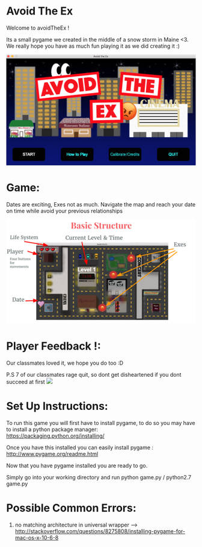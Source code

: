 # Avoid The Ex

Welcome to avoidTheEx !

Its a small pygame we created in the middle of a snow storm in Maine <3. We really hope you have as much fun playing it as we did creating it :)

![](https://github.com/pbagheesh/avoidTheEx/blob/master/welcomeScreen.png)

# Game:

Dates are exciting, Exes not as much. Navigate the map and reach your date on time while avoid your previous relationships

![](https://github.com/pbagheesh/avoidTheEx/blob/master/thematicElements.png)

# Player Feedback !:

Our classmates loved it, we hope you do too :D

P.S 7 of our classmates rage quit, so dont get disheartened if you dont succeed at first 
![](https://github.com/pbagheesh/avoidTheEx/blob/master/players.png)

# Set Up Instructions:

  To run this game you will first have to install pygame, to do so you may have to    install a python package manager: https://packaging.python.org/installing/ 

Once you have this installed you can easily install pygame : http://www.pygame.org/readme.html

Now that you have pygame installed you are ready to go.

Simply go into your working directory and run python game.py / python2.7 game.py 

# Possible Common Errors:

1) no matching architecture in universal wrapper
  --> http://stackoverflow.com/questions/8275808/installing-pygame-for-mac-os-x-10-6-8
  
  


